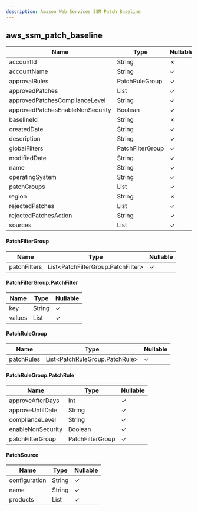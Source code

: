 ```yaml
---
description: Amazon Web Services SSM Patch Baseline
---
```

aws_ssm_patch_baseline
----------------------

| **Name**                         | **Type**          | **Nullable** |
| -------------------------------- | ----------------- | ------------ |
| accountId                        | String            | &cross;      |
| accountName                      | String            | &check;      |
| approvalRules                    | PatchRuleGroup    | &check;      |
| approvedPatches                  | List<String>      | &check;      |
| approvedPatchesComplianceLevel   | String            | &check;      |
| approvedPatchesEnableNonSecurity | Boolean           | &check;      |
| baselineId                       | String            | &cross;      |
| createdDate                      | String            | &check;      |
| description                      | String            | &check;      |
| globalFilters                    | PatchFilterGroup  | &check;      |
| modifiedDate                     | String            | &check;      |
| name                             | String            | &check;      |
| operatingSystem                  | String            | &check;      |
| patchGroups                      | List<String>      | &check;      |
| region                           | String            | &cross;      |
| rejectedPatches                  | List<String>      | &check;      |
| rejectedPatchesAction            | String            | &check;      |
| sources                          | List<PatchSource> | &check;      |

#### PatchFilterGroup
| **Name**     | **Type**                           | **Nullable** |
| ------------ | ---------------------------------- | ------------ |
| patchFilters | List<PatchFilterGroup.PatchFilter> | &check;      |

#### PatchFilterGroup.PatchFilter
| **Name** | **Type**     | **Nullable** |
| -------- | ------------ | ------------ |
| key      | String       | &check;      |
| values   | List<String> | &check;      |

#### PatchRuleGroup
| **Name**   | **Type**                       | **Nullable** |
| ---------- | ------------------------------ | ------------ |
| patchRules | List<PatchRuleGroup.PatchRule> | &check;      |

#### PatchRuleGroup.PatchRule
| **Name**          | **Type**         | **Nullable** |
| ----------------- | ---------------- | ------------ |
| approveAfterDays  | Int              | &check;      |
| approveUntilDate  | String           | &check;      |
| complianceLevel   | String           | &check;      |
| enableNonSecurity | Boolean          | &check;      |
| patchFilterGroup  | PatchFilterGroup | &check;      |

#### PatchSource
| **Name**      | **Type**     | **Nullable** |
| ------------- | ------------ | ------------ |
| configuration | String       | &check;      |
| name          | String       | &check;      |
| products      | List<String> | &check;      |
